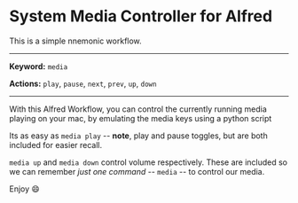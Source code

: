 # System Media Controller for Alfred

This is a simple nnemonic workflow.

---

**Keyword:** `media`

**Actions:** `play`, `pause`, `next`, `prev`, `up`, `down`

---

With this Alfred Workflow, you can control the currently running media playing on your mac, by emulating the media keys using a python script

Its as easy as `media play` -- **note**, play and pause toggles, but are both included for easier recall.

`media up` and `media down` control volume respectively. These are included so we can remember _just one command_ -- `media` -- to control our media.

Enjoy :smile:

